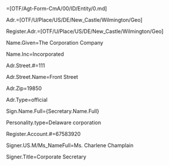 =[OTF/Agt-Form-CmA/00/ID/Entity/0.md]

Adr.=[OTF/U/Place/US/DE/New_Castle/Wilmington/Geo]

Register.Adr.=[OTF/U/Place/US/DE/New_Castle/Wilmington/Geo]

Name.Given=The Corporation Company

Name.Inc=Incorporated

Adr.Street.#=111

Adr.Street.Name=Front Street

Adr.Zip=19850

Adr.Type=official

Sign.Name.Full={Secretary.Name.Full}

Personality.type=Delaware corporation

Register.Account.#=67583920

Signer.US.M/Ms_NameFull=Ms. Charlene Champlain

Signer.Title=Corporate Secretary
